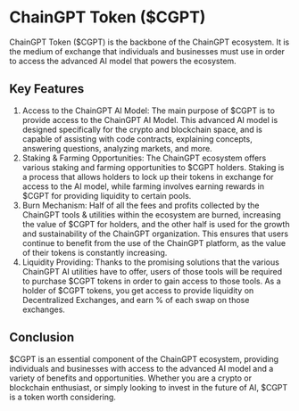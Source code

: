 # ChainGPT Token ($CGPT)

ChainGPT Token ($CGPT) is the backbone of the ChainGPT ecosystem. It is the medium of exchange that individuals and businesses must use in order to access the advanced AI model that powers the ecosystem.

## Key Features

1. Access to the ChainGPT AI Model: The main purpose of $CGPT is to provide access to the ChainGPT AI Model. This advanced AI model is designed specifically for the crypto and blockchain space, and is capable of assisting with code contracts, explaining concepts, answering questions, analyzing markets, and more.
2. Staking & Farming Opportunities: The ChainGPT ecosystem offers various staking and farming opportunities to $CGPT holders. Staking is a process that allows holders to lock up their tokens in exchange for access to the AI model, while farming involves earning rewards in $CGPT for providing liquidity to certain pools.
3. Burn Mechanism: Half of all the fees and profits collected by the ChainGPT tools & utilities within the ecosystem are burned, increasing the value of $CGPT for holders, and the other half is used for the growth and sustainability of the ChainGPT organization. This ensures that users continue to benefit from the use of the ChainGPT platform, as the value of their tokens is constantly increasing.
4. Liquidity Providing: Thanks to the promising solutions that the various ChainGPT AI utilities have to offer, users of those tools will be required to purchase $CGPT tokens in order to gain access to those tools. As a holder of $CGPT tokens, you get access to provide liquidity on Decentralized Exchanges, and earn % of each swap on those exchanges.&#x20;

## Conclusion

$CGPT is an essential component of the ChainGPT ecosystem, providing individuals and businesses with access to the advanced AI model and a variety of benefits and opportunities. Whether you are a crypto or blockchain enthusiast, or simply looking to invest in the future of AI, $CGPT is a token worth considering.


